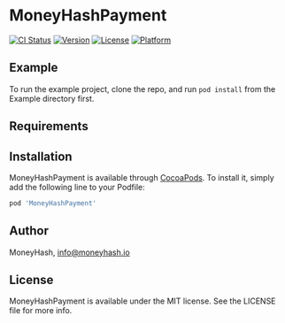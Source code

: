 # MoneyHashPayment

[![CI Status](https://img.shields.io/travis/ahmedsalemelzeiny/MoneyHashPayment.svg?style=flat)](https://travis-ci.org/ahmedsalemelzeiny/MoneyHashPayment)
[![Version](https://img.shields.io/cocoapods/v/MoneyHashPayment.svg?style=flat)](https://cocoapods.org/pods/MoneyHashPayment)
[![License](https://img.shields.io/cocoapods/l/MoneyHashPayment.svg?style=flat)](https://cocoapods.org/pods/MoneyHashPayment)
[![Platform](https://img.shields.io/cocoapods/p/MoneyHashPayment.svg?style=flat)](https://cocoapods.org/pods/MoneyHashPayment)

## Example

To run the example project, clone the repo, and run `pod install` from the Example directory first.

## Requirements

## Installation

MoneyHashPayment is available through [CocoaPods](https://cocoapods.org). To install
it, simply add the following line to your Podfile:

```ruby
pod 'MoneyHashPayment'
```

## Author

MoneyHash, info@moneyhash.io

## License

MoneyHashPayment is available under the MIT license. See the LICENSE file for more info.
